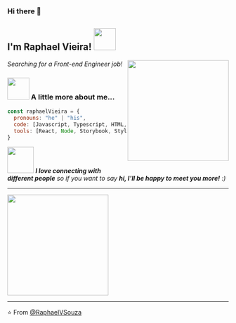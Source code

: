 ### Hi there 👋

<h2> I'm Raphael Vieira! <img src="https://media.giphy.com/media/S8kcDWOvua4l6lJ0Az/source.gif" width="50"></h2>
<img align='right' src="https://media.giphy.com/media/ZVik7pBtu9dNS/giphy.gif" width="230">
<p><em>Searching for a Front-end Engineer job!</em></p>

### <img src="https://media.giphy.com/media/VgCDAzcKvsR6OM0uWg/giphy.gif" width="50"> A little more about me...  

```javascript
const raphaelVieira = {
  pronouns: "he" | "his",
  code: [Javascript, Typescript, HTML, CSS],
  tools: [React, Node, Storybook, Styled-Components, Jest, Testing-library,  docker, devOps, Gulp, Webpack],
}
```

<img src="https://media.giphy.com/media/LnQjpWaON8nhr21vNW/giphy.gif" width="60"> <em><b>I love connecting with different people</b> so if you want to say <b>hi, I'll be happy to meet you more!</b> :)</em>

---

 <img src="https://avatars.githubusercontent.com/u/54511347?v=4" width="230">
 
 ---
 ⭐️ From [@RaphaelVSouza](https://github.com/RaphaelVSouza)
 
